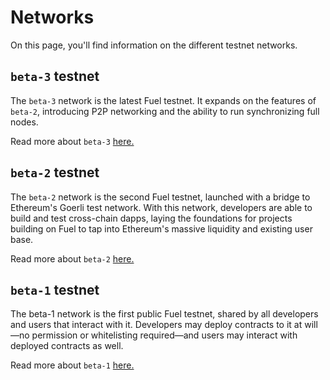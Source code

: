 # Networks

On this page, you'll find information on the different testnet networks.

## `beta-3` testnet

<!-- This example should include a description for the latest network -->
<!-- latest_network:example:start -->
The `beta-3` network is the latest Fuel testnet. It expands on the features of `beta-2`, introducing P2P networking and the ability to run synchronizing full nodes.
<!-- latest_network:example:end -->
Read more about `beta-3` [here.](./beta-3.md)

## `beta-2` testnet

The `beta-2` network is the second Fuel testnet, launched with a bridge to Ethereum's Goerli test network. With this network, developers are able to build and test cross-chain dapps, laying the foundations for projects building on Fuel to tap into Ethereum's massive liquidity and existing user base.

Read more about `beta-2` [here.](./beta-2.md)

## `beta-1` testnet

The beta-1 network is the first public Fuel testnet, shared by all developers and users that interact with it. Developers may deploy contracts to it at will—no permission or whitelisting required—and users may interact with deployed contracts as well.

Read more about `beta-1` [here.](./beta-1.md)
